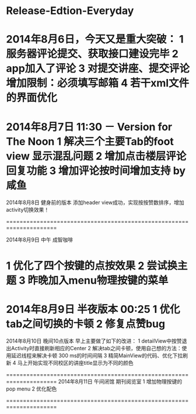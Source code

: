 Release-Edtion-Everyday
=======================



2014年8月6日，今天又是重大突破：
1 服务器评论提交、获取接口建设完毕
2 app加入了评论
3 对提交讲座、提交评论增加限制：必须填写邮箱
4 若干xml文件的界面优化
=====================================================================

2014年8月7日 11:30 － Version for The Noon
1 解决三个主要Tab的foot view 显示混乱问题
2 增加点击楼层评论回复功能
3 增加评论按时间增加支持 
                   by 咸鱼
=====================================================================
2014年8月8日 健身前的版本
添加header view成功，实现按按赞数排序，增加activity切换效果！

=====================================================================


2014年8月9日 中午 成智咖啡

1 优化了四个按键的点按效果
2 尝试换主题
3 昨晚加入menu物理按键的菜单
=====================================================================


2014年8月9日 半夜版本 00:25
1 优化tab之间切换的卡顿
2 修复点赞bug
=====================================================================

2014年8月10日  晚间10点版本
早上主要做了如下的改进：
1 detailView中按赞退出Activity时直接刷新相应的Center
2 解决tab之间卡顿，使用自己想的方法：使用延迟线程来解决卡顿 300 ms的时间间隔
3 精简MainView的代码、优化下拉刷新
4 马上开始实现不同校区的讲座title显示为不同的颜色

=====================================================================
2014年8月11日 午间闭馆  期刊阅览室
1 增加物理按键的pop menu
2 优化配色

=====================================================================
